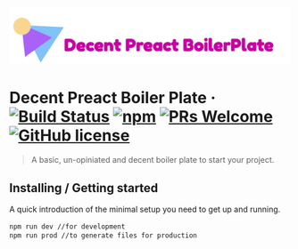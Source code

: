 ![Logo of the project](./DecentLogo.png)

# Decent Preact Boiler Plate &middot; [![Build Status](https://img.shields.io/travis/npm/npm/latest.svg?style=flat-square)](https://travis-ci.org/npm/npm) [![npm](https://img.shields.io/npm/v/npm.svg?style=flat-square)](https://www.npmjs.com/package/npm) [![PRs Welcome](https://img.shields.io/badge/PRs-welcome-brightgreen.svg?style=flat-square)](http://makeapullrequest.com) [![GitHub license](https://img.shields.io/badge/license-MIT-blue.svg?style=flat-square)](https://github.com/your/your-project/blob/master/LICENSE)

> A basic, un-opiniated and decent boiler plate to start your project.

## Installing / Getting started

A quick introduction of the minimal setup you need to get up and running.

```
npm run dev //for development
npm run prod //to generate files for production
```
